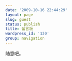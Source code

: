 ```yaml
---
date: '2009-10-16 22:44:29'
layout: page
slug: guest
status: publish
title: 留言板
wordpress_id: '130'
group: navigation
---
```


随意吧。
